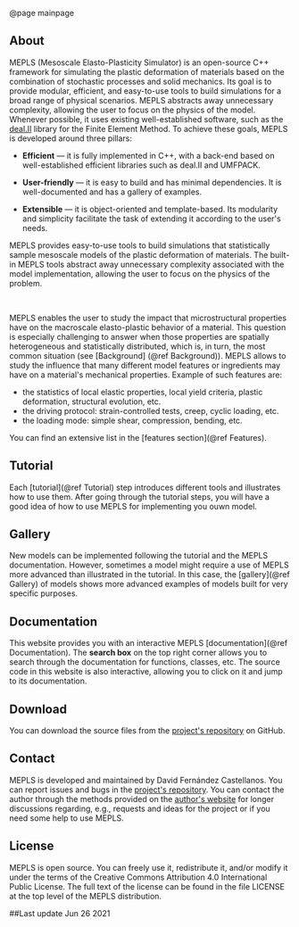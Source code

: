 

@page mainpage


<div id="TextBox">

## About 

MEPLS (Mesoscale Elasto-Plasticity Simulator) is an open-source C++ framework 
for simulating the plastic deformation of materials based on the combination of 
stochastic processes and solid mechanics. Its goal is to provide modular, 
efficient, and easy-to-use tools to build simulations for a broad range of
physical scenarios. MEPLS abstracts away unnecessary complexity, allowing the 
user to focus on the physics of the model. Whenever possible, it uses existing 
well-established software, such as the [deal.II] library for the Finite Element 
Method. To achieve these goals, MEPLS is developed around three pillars:

  * **Efficient** — it is fully implemented in C++, with a back-end based on 
    well-established efficient libraries such as deal.II and UMFPACK.

  * **User-friendly** — it is easy to build and has minimal dependencies. It 
    is well-documented and has a gallery of examples.

  * **Extensible** — it is object-oriented and template-based. Its modularity 
    and simplicity facilitate the task of extending it according to the user's 
    needs.

MEPLS provides easy-to-use tools to build simulations that statistically sample mesoscale models of 
the plastic deformation of materials. The built-in MEPLS tools abstract away unnecessary 
complexity associated with the model implementation, allowing the user to focus on the physics of
the problem.

<br>

MEPLS enables the user to study the impact that microstructural properties have on the macroscale
elasto-plastic behavior of a material. This question is especially challenging to answer when 
those properties are spatially heterogeneous and statistically distributed, which is, in turn, 
the most common situation (see [Background] (@ref Background)). MEPLS allows to study 
the influence that many different model features or ingredients may have on a material's mechanical 
properties. Example of such features are:

* the statistics of local elastic properties, local yield criteria, plastic deformation, structural 
evolution, etc.
* the driving protocol: strain-controlled tests, creep, cyclic loading, etc.
* the loading mode: simple shear, compression, bending, etc.

You can find an extensive list in the [features section](@ref Features).


## Tutorial 

Each [tutorial](@ref Tutorial) step introduces different tools and illustrates how to use them. 
After going through the tutorial steps, you will have a good idea of how to use MEPLS for implementing you 
ouwn model.

## Gallery

New models can be implemented following the tutorial and the MEPLS documentation. However, 
sometimes a model might require a use of MEPLS more advanced than illustrated in the tutorial. In
this case, the [gallery](@ref Gallery) of models shows more advanced examples of models built for 
very specific 
purposes. 


## Documentation
This website provides you with an interactive MEPLS [documentation](@ref Documentation). The 
**search box** on the top right corner allows you to search through the documentation for 
functions, classes, etc. The source code in this website is also interactive, allowing you to
click on it and jump to its documentation.


## Download

You can download the source files from the [project's repository] on GitHub.

## Contact
MEPLS is developed and maintained by David Fernández Castellanos. You can report issues and bugs 
in the [project's repository](https://github.com/kastellane/MEPLS). You can contact the author 
through the methods provided on the [author's website] for longer discussions regarding, e.g., 
requests and ideas for the project or if you need some help to use MEPLS.


## License
MEPLS is open source. You can freely use it, redistribute it, and/or modify it
under the terms of the Creative Commons Attribution 4.0 International Public 
License. The full text of the license can be found in the file LICENSE at the 
top level of the MEPLS distribution.


##Last update
Jun 26 2021


<br></div> 


[deal.II]: https://www.dealii.org/
[project's website]: https://mepls.davidfcastellanos.com/
[author's website]: https://www.davidfcastellanos.com/
[project's repository]: https://github.com/kastellane/MEPLS

